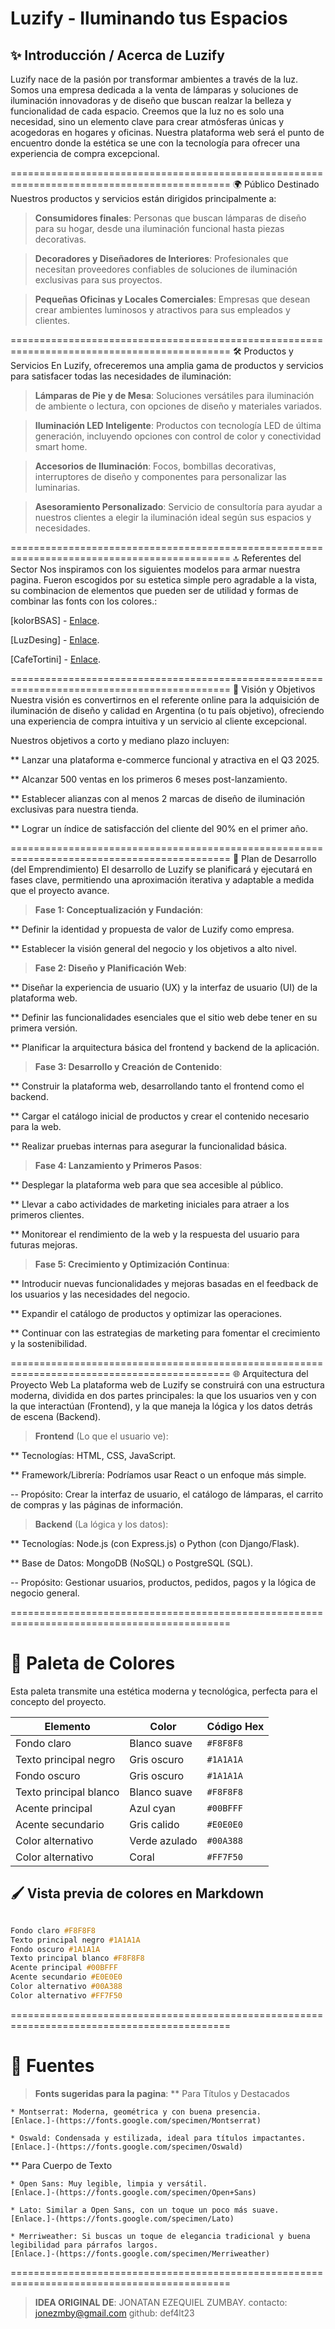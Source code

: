 Luzify - Iluminando tus Espacios
============================================================================================
## ✨ Introducción / Acerca de Luzify
Luzify nace de la pasión por transformar ambientes a través de la luz. Somos una empresa dedicada a la venta de lámparas y soluciones de iluminación innovadoras y de diseño que buscan realzar la belleza y funcionalidad de cada espacio. Creemos que la luz no es solo una necesidad, sino un elemento clave para crear atmósferas únicas y acogedoras en hogares y oficinas. Nuestra plataforma web será el punto de encuentro donde la estética se une con la tecnología para ofrecer una experiencia de compra excepcional.

============================================================================================
🌍 Público Destinado
Nuestros productos y servicios están dirigidos principalmente a:

>**Consumidores finales**: Personas que buscan lámparas de diseño para su hogar, desde una iluminación funcional hasta piezas decorativas.

>**Decoradores y Diseñadores de Interiores**: Profesionales que necesitan proveedores confiables de soluciones de iluminación exclusivas para sus proyectos.

>**Pequeñas Oficinas y Locales Comerciales**: Empresas que desean crear ambientes luminosos y atractivos para sus empleados y clientes.

============================================================================================
🛠️ Productos y Servicios
En Luzify, ofreceremos una amplia gama de productos y servicios para satisfacer todas las necesidades de iluminación:

>**Lámparas de Pie y de Mesa**: Soluciones versátiles para iluminación de ambiente o lectura, con opciones de diseño y materiales variados.

>**Iluminación LED Inteligente**: Productos con tecnología LED de última generación, incluyendo opciones con control de color y conectividad smart home.

>**Accesorios de Iluminación**: Focos, bombillas decorativas, interruptores de diseño y componentes para personalizar las luminarias.

>**Asesoramiento Personalizado**: Servicio de consultoría para ayudar a nuestros clientes a elegir la iluminación ideal según sus espacios y necesidades.

============================================================================================
🔝 Referentes del Sector
Nos inspiramos con los siguientes modelos para armar nuestra pagina. Fueron escogidos por su estetica simple pero agradable a la vista, su combinacion de elementos que pueden ser de utilidad y formas de combinar las fonts con los colores.:

[kolorBSAS] - [Enlace](https://iluminacionkolor.com.ar/productos-iluminacion/linea-decorativa/lamparas-de-mesa/).

[LuzDesing] - [Enlace](https://www.luzdesing.com.ar/productos.php?cat=lamparas-de-mesa-y-veladores).

[CafeTortini] - [Enlace](https://www.cafetortoni.com.ar/).

============================================================================================
🎯 Visión y Objetivos
Nuestra visión es convertirnos en el referente online para la adquisición de iluminación de diseño y calidad en Argentina (o tu país objetivo), ofreciendo una experiencia de compra intuitiva y un servicio al cliente excepcional.

Nuestros objetivos a corto y mediano plazo incluyen:

** Lanzar una plataforma e-commerce funcional y atractiva en el Q3 2025.

** Alcanzar 500 ventas en los primeros 6 meses post-lanzamiento.

** Establecer alianzas con al menos 2 marcas de diseño de iluminación exclusivas para nuestra tienda.

** Lograr un índice de satisfacción del cliente del 90% en el primer año.

============================================================================================
🚀 Plan de Desarrollo (del Emprendimiento)
El desarrollo de Luzify se planificará y ejecutará en fases clave, permitiendo una aproximación iterativa y adaptable a medida que el proyecto avance.

>**Fase 1: Conceptualización y Fundación**:

** Definir la identidad y propuesta de valor de Luzify como empresa.

** Establecer la visión general del negocio y los objetivos a alto nivel.

>**Fase 2: Diseño y Planificación Web**:

** Diseñar la experiencia de usuario (UX) y la interfaz de usuario (UI) de la plataforma web.

** Definir las funcionalidades esenciales que el sitio web debe tener en su primera versión.

** Planificar la arquitectura básica del frontend y backend de la aplicación.

>**Fase 3: Desarrollo y Creación de Contenido**:

** Construir la plataforma web, desarrollando tanto el frontend como el backend.

** Cargar el catálogo inicial de productos y crear el contenido necesario para la web.

** Realizar pruebas internas para asegurar la funcionalidad básica.

>**Fase 4: Lanzamiento y Primeros Pasos**:

** Desplegar la plataforma web para que sea accesible al público.

** Llevar a cabo actividades de marketing iniciales para atraer a los primeros clientes.

** Monitorear el rendimiento de la web y la respuesta del usuario para futuras mejoras.

>**Fase 5: Crecimiento y Optimización Continua**:

** Introducir nuevas funcionalidades y mejoras basadas en el feedback de los usuarios y las necesidades del negocio.

** Expandir el catálogo de productos y optimizar las operaciones.

** Continuar con las estrategias de marketing para fomentar el crecimiento y la sostenibilidad.

============================================================================================
🌐 Arquitectura del Proyecto Web
La plataforma web de Luzify se construirá con una estructura moderna, dividida en dos partes principales: la que los usuarios ven y con la que interactúan (Frontend), y la que maneja la lógica y los datos detrás de escena (Backend).

>**Frontend** (Lo que el usuario ve):

** Tecnologías: HTML, CSS, JavaScript.

** Framework/Librería: Podríamos usar React o un enfoque más simple.

-- Propósito: Crear la interfaz de usuario, el catálogo de lámparas, el carrito de compras y las páginas de información.

>**Backend** (La lógica y los datos):

** Tecnologías: Node.js (con Express.js) o Python (con Django/Flask).

** Base de Datos: MongoDB (NoSQL) o PostgreSQL (SQL).

-- Propósito: Gestionar usuarios, productos, pedidos, pagos y la lógica de negocio general.

============================================================================================
# 🎨 Paleta de Colores

Esta paleta transmite una estética moderna y tecnológica, perfecta para el concepto del proyecto.

| Elemento               | Color         | Código Hex   |
|------------------------|---------------|--------------|
| Fondo claro            | Blanco suave  | `#F8F8F8`    |
| Texto principal negro  | Gris oscuro   | `#1A1A1A`    |
| Fondo oscuro           | Gris oscuro   | `#1A1A1A`    |
| Texto principal blanco | Blanco suave  | `#F8F8F8`    |
| Acente principal       | Azul cyan     | `#00BFFF`    |
| Acente secundario      | Gris calido   | `#E0E0E0`    |
| Color alternativo      | Verde azulado | `#00A388`    |
| Color alternativo      | Coral         | `#FF7F50`    |

## 🖌️ Vista previa de colores en Markdown

```css

Fondo claro #F8F8F8  
Texto principal negro #1A1A1A
Fondo oscuro #1A1A1A
Texto principal blanco #F8F8F8
Acente principal #00BFFF
Acente secundario #E0E0E0
Color alternativo #00A388
Color alternativo #FF7F50
```
============================================================================================
# 🎨 Fuentes
>**Fonts sugeridas para la pagina**:
** Para Títulos y Destacados

    * Montserrat: Moderna, geométrica y con buena presencia.
    [Enlace.]-(https://fonts.google.com/specimen/Montserrat)

    * Oswald: Condensada y estilizada, ideal para títulos impactantes.
    [Enlace.]-(https://fonts.google.com/specimen/Oswald)

** Para Cuerpo de Texto

    * Open Sans: Muy legible, limpia y versátil.
    [Enlace.]-(https://fonts.google.com/specimen/Open+Sans)

    * Lato: Similar a Open Sans, con un toque un poco más suave.
    [Enlace.]-(https://fonts.google.com/specimen/Lato)

    * Merriweather: Si buscas un toque de elegancia tradicional y buena legibilidad para párrafos largos.
    [Enlace.]-(https://fonts.google.com/specimen/Merriweather)

============================================================================================
>**IDEA ORIGINAL DE**: JONATAN EZEQUIEL ZUMBAY.
contacto: jonezmby@gmail.com
github: def4lt23 